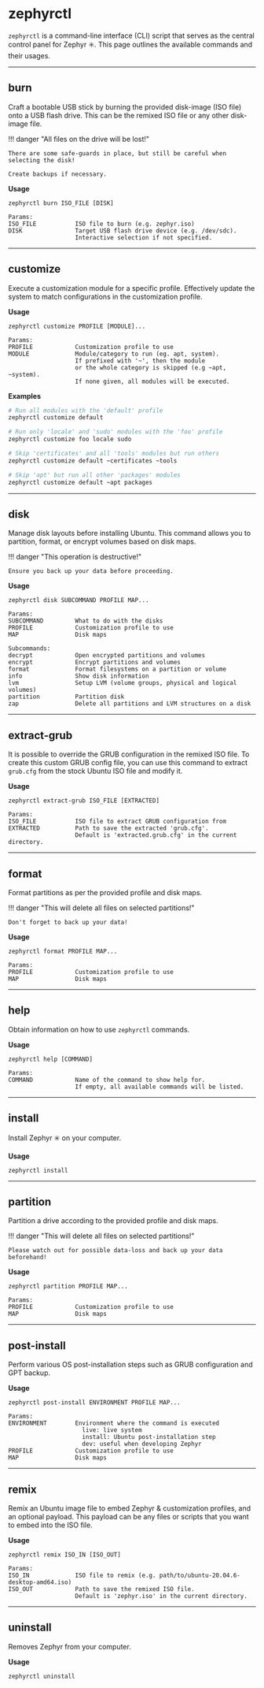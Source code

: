 # zephyrctl

`zephyrctl` is a command-line interface (CLI) script that serves as the central control panel for Zephyr :eight_spoked_asterisk:.
This page outlines the available commands and their usages.

---

## burn

Craft a bootable USB stick by burning the provided disk-image (ISO file) onto a USB flash drive.
This can be the remixed ISO file or any other disk-image file.

!!! danger "All files on the drive will be lost!"

    There are some safe-guards in place, but still be careful when selecting the disk!

    Create backups if necessary.

**Usage**

```
zephyrctl burn ISO_FILE [DISK]

Params:
ISO_FILE           ISO file to burn (e.g. zephyr.iso)
DISK               Target USB flash drive device (e.g. /dev/sdc).
                   Interactive selection if not specified.
```

---

## customize

Execute a customization module for a specific profile.
Effectively update the system to match configurations in the customization profile.

**Usage**

```
zephyrctl customize PROFILE [MODULE]...

Params:
PROFILE            Customization profile to use
MODULE             Module/category to run (eg. apt, system).
                   If prefixed with '~', then the module
                   or the whole category is skipped (e.g ~apt, ~system).
                   If none given, all modules will be executed.
```

**Examples**

```bash
# Run all modules with the 'default' profile
zephyrctl customize default

# Run only 'locale' and 'sudo' modules with the 'foo' profile
zephyrctl customize foo locale sudo

# Skip 'certificates' and all 'tools' modules but run others
zephyrctl customize default ~certificates ~tools

# Skip 'apt' but run all other 'packages' modules
zephyrctl customize default ~apt packages
```

---

## disk

Manage disk layouts before installing Ubuntu.
This command allows you to partition, format, or encrypt volumes based on disk maps.

!!! danger "This operation is destructive!"

    Ensure you back up your data before proceeding.

**Usage**

```
zephyrctl disk SUBCOMMAND PROFILE MAP...

Params:
SUBCOMMAND         What to do with the disks
PROFILE            Customization profile to use
MAP                Disk maps

Subcommands:
decrypt            Open encrypted partitions and volumes
encrypt            Encrypt partitions and volumes
format             Format filesystems on a partition or volume
info               Show disk information
lvm                Setup LVM (volume groups, physical and logical volumes)
partition          Partition disk
zap                Delete all partitions and LVM structures on a disk
```

---

## extract-grub

It is possible to override the GRUB configuration in the remixed ISO file.
To create this custom GRUB config file, you can use this command to extract `grub.cfg` from the stock Ubuntu ISO file and modify it.

**Usage**

```
zephyrctl extract-grub ISO_FILE [EXTRACTED]

Params:
ISO_FILE           ISO file to extract GRUB configuration from
EXTRACTED          Path to save the extracted 'grub.cfg'.
                   Default is 'extracted.grub.cfg' in the current directory.
```

---

## format

Format partitions as per the provided profile and disk maps.

!!! danger "This will delete all files on selected partitions!"

    Don't forget to back up your data!

**Usage**

```
zephyrctl format PROFILE MAP...

Params:
PROFILE            Customization profile to use
MAP                Disk maps
```

---

## help

Obtain information on how to use `zephyrctl` commands.

**Usage**

```
zephyrctl help [COMMAND]

Params:
COMMAND            Name of the command to show help for.
                   If empty, all available commands will be listed.
```

---

## install

Install Zephyr :eight_spoked_asterisk: on your computer.

**Usage**

```
zephyrctl install
```

---

## partition

Partition a drive according to the provided profile and disk maps.

!!! danger "This will delete all files on selected partitions!"

    Please watch out for possible data-loss and back up your data beforehand!

**Usage**

```
zephyrctl partition PROFILE MAP...

Params:
PROFILE            Customization profile to use
MAP                Disk maps
```

---

## post-install

Perform various OS post-installation steps such as GRUB configuration and GPT backup.

**Usage**

```
zephyrctl post-install ENVIRONMENT PROFILE MAP...

Params:
ENVIRONMENT        Environment where the command is executed
                     live: live system
                     install: Ubuntu post-installation step
                     dev: useful when developing Zephyr
PROFILE            Customization profile to use
MAP                Disk maps
```

---

## remix

Remix an Ubuntu image file to embed Zephyr & customization profiles, and an optional payload.
This payload can be any files or scripts that you want to embed into the ISO file.

**Usage**

```
zephyrctl remix ISO_IN [ISO_OUT]

Params:
ISO_IN             ISO file to remix (e.g. path/to/ubuntu-20.04.6-desktop-amd64.iso)
ISO_OUT            Path to save the remixed ISO file.
                   Default is 'zephyr.iso' in the current directory.
```

---

## uninstall

Removes Zephyr from your computer.

**Usage**

```
zephyrctl uninstall
```
